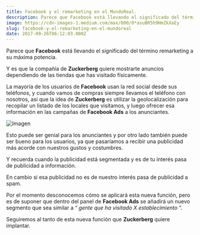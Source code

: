 ```yaml
---
title: Facebook y el remarketing en el MundoReal.
description: Parece que Facebook está llevando el significado del término remarketing a su máxima potencia.
image: https://cdn-images-1.medium.com/max/800/0*asuBR5h9HmZkXaEy
slug: facebook-y-el-remarketing-en-el-mundoreal
date: 2017-09-26T06:12:03.000Z
---
```


Parece que **Facebook** está llevando el significado del término remarketing a su máxima potencia.

Y es que la compañía de **Zuckerberg** quiere mostrarte anuncios dependiendo de las tiendas que has visitado físicamente.

La mayoría de los usuarios de **Facebook** usan la red social desde sus teléfonos, y cuando vamos de compras siempre llevamos el teléfono con nosotros, así que la idea de **Zuckerberg** es utilizar la geolocalización para recopilar un listado de los locales que visitamos, y luego ofrecer esa información en las campañas de **Facebook Ads** a los anunciantes.

![Imagen](https://cdn-images-1.medium.com/max/800/0*asuBR5h9HmZkXaEy)

Esto puede ser genial para los anunciantes y por otro lado también puede ser bueno para los usuarios, ya que pasaríamos a recibir una publicidad más acorde con nuestros gustos y costumbres.

Y recuerda cuando la publicidad está segmentada y es de tu interés pasa de publicidad a información.

En cambio si esa publicidad no es de nuestro interés pasa de publicidad a spam.

Por el momento desconocemos cómo se aplicará esta nueva función, pero es de suponer que dentro del panel de **Facebook Ads** se añadirá un nuevo segmento que sea similar a “ _gente que ha visitado X establecimiento_ “.

Seguiremos al tanto de esta nueva función que **Zuckerberg** quiere implantar.
